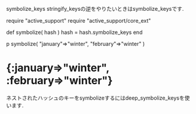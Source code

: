 symbolize_keys
stringify_keysの逆をやりたいときはsymbolize_keysです.

require "active_support"
require "active_support/core_ext"

def symbolize( hash )
  hash = hash.symbolize_keys
end

p symbolize( "january"=>"winter", "february"=>"winter" )
  # {:january=>"winter", :february=>"winter"}
ネストされたハッシュのキーをsymbolizeするにはdeep_symbolize_keysを使います.